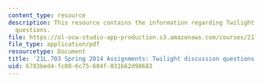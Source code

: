 ```yaml
---
content_type: resource
description: This resource contains the information regarding Twilight discussion
  questions.
file: https://ol-ocw-studio-app-production.s3.amazonaws.com/courses/21l-703-studies-in-drama-stoppard-and-company-spring-2014/6783bed4fc086c75604f031b62d98683_MIT21L_703S14_Twilight.pdf
file_type: application/pdf
resourcetype: Document
title: '21L.703 Spring 2014 Assignments: Twilight discussion questions'
uid: 6783bed4-fc08-6c75-604f-031b62d98683
---
```

